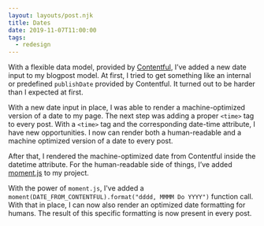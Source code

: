```yaml
---
layout: layouts/post.njk
title: Dates
date: 2019-11-07T11:00:00
tags:
  - redesign
---
```


With a flexible data model, provided by [Contentful](https://www.contentful.com), I’ve added a new date input to my blogpost model. At first, I tried to get something like an internal or predefined `publishDate` provided by Contentful. It turned out to be harder than I expected at first.

With a new date input in place, I was able to render a machine-optimized version of a date to my page. The next step was adding a proper `<time>` tag to every post. With a `<time>` tag and the corresponding date-time attribute, I have new opportunities. I now can render both a human-readable and a machine optimized version of a date to every post.

After that, I rendered the machine-optimized date from Contentful inside the datetime attribute. For the human-readable side of things, I’ve added [moment.js](https://momentjs.com) to my project.

With the power of `moment.js`, I've added a `moment(DATE_FROM_CONTENTFUL).format("dddd, MMMM Do YYYY")` function call. With that in place, I can now also render an optimized date formatting for humans. The result of this specific formatting is now present in every post.
